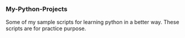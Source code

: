 ### My-Python-Projects

Some of my sample scripts for learning python in a better way. These scripts are for practice purpose.  
